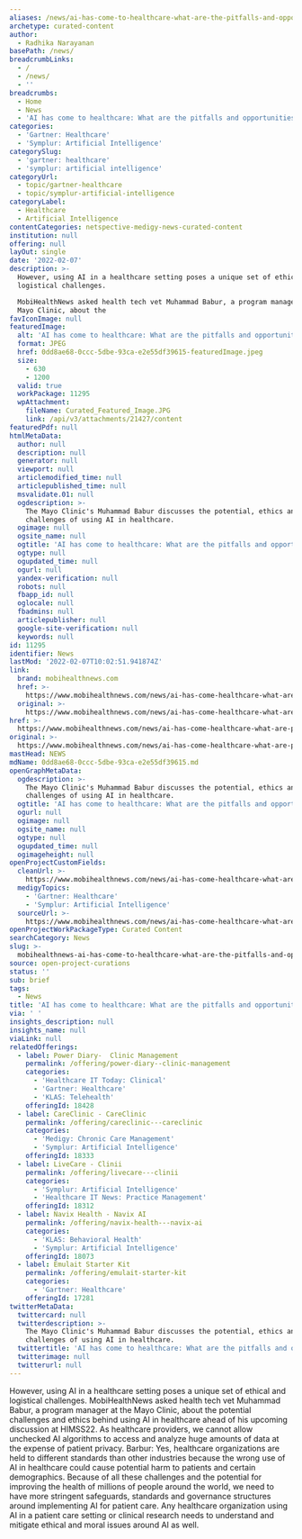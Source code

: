 ```yaml
---
aliases: /news/ai-has-come-to-healthcare-what-are-the-pitfalls-and-opportunities
archetype: curated-content
author:
  - Radhika Narayanan
basePath: /news/
breadcrumbLinks:
  - /
  - /news/
  - ''
breadcrumbs:
  - Home
  - News
  - 'AI has come to healthcare: What are the pitfalls and opportunities?'
categories:
  - 'Gartner: Healthcare'
  - 'Symplur: Artificial Intelligence'
categorySlug:
  - 'gartner: healthcare'
  - 'symplur: artificial intelligence'
categoryUrl:
  - topic/gartner-healthcare
  - topic/symplur-artificial-intelligence
categoryLabel:
  - Healthcare
  - Artificial Intelligence
contentCategories: netspective-medigy-news-curated-content
institution: null
offering: null
layOut: single
date: '2022-02-07'
description: >-
  However, using AI in a healthcare setting poses a unique set of ethical and
  logistical challenges.

  MobiHealthNews asked health tech vet Muhammad Babur, a program manager at the
  Mayo Clinic, about the 
favIconImage: null
featuredImage:
  alt: 'AI has come to healthcare: What are the pitfalls and opportunities?'
  format: JPEG
  href: 0dd8ae68-0ccc-5dbe-93ca-e2e55df39615-featuredImage.jpeg
  size:
    - 630
    - 1200
  valid: true
  workPackage: 11295
  wpAttachment:
    fileName: Curated_Featured_Image.JPG
    link: /api/v3/attachments/21427/content
featuredPdf: null
htmlMetaData:
  author: null
  description: null
  generator: null
  viewport: null
  articlemodified_time: null
  articlepublished_time: null
  msvalidate.01: null
  ogdescription: >-
    The Mayo Clinic's Muhammad Babur discusses the potential, ethics and
    challenges of using AI in healthcare.
  ogimage: null
  ogsite_name: null
  ogtitle: 'AI has come to healthcare: What are the pitfalls and opportunities?'
  ogtype: null
  ogupdated_time: null
  ogurl: null
  yandex-verification: null
  robots: null
  fbapp_id: null
  oglocale: null
  fbadmins: null
  articlepublisher: null
  google-site-verification: null
  keywords: null
id: 11295
identifier: News
lastMod: '2022-02-07T10:02:51.941874Z'
link:
  brand: mobihealthnews.com
  href: >-
    https://www.mobihealthnews.com/news/ai-has-come-healthcare-what-are-pitfalls-and-opportunities
  original: >-
    https://www.mobihealthnews.com/news/ai-has-come-healthcare-what-are-pitfalls-and-opportunities
href: >-
  https://www.mobihealthnews.com/news/ai-has-come-healthcare-what-are-pitfalls-and-opportunities
original: >-
  https://www.mobihealthnews.com/news/ai-has-come-healthcare-what-are-pitfalls-and-opportunities
mastHead: NEWS
mdName: 0dd8ae68-0ccc-5dbe-93ca-e2e55df39615.md
openGraphMetaData:
  ogdescription: >-
    The Mayo Clinic's Muhammad Babur discusses the potential, ethics and
    challenges of using AI in healthcare.
  ogtitle: 'AI has come to healthcare: What are the pitfalls and opportunities?'
  ogurl: null
  ogimage: null
  ogsite_name: null
  ogtype: null
  ogupdated_time: null
  ogimageheight: null
openProjectCustomFields:
  cleanUrl: >-
    https://www.mobihealthnews.com/news/ai-has-come-healthcare-what-are-pitfalls-and-opportunities
  medigyTopics:
    - 'Gartner: Healthcare'
    - 'Symplur: Artificial Intelligence'
  sourceUrl: >-
    https://www.mobihealthnews.com/news/ai-has-come-healthcare-what-are-pitfalls-and-opportunities
openProjectWorkPackageType: Curated Content
searchCategory: News
slug: >-
  mobihealthnews-ai-has-come-to-healthcare-what-are-the-pitfalls-and-opportunities
source: open-project-curations
status: ''
sub: brief
tags:
  - News
title: 'AI has come to healthcare: What are the pitfalls and opportunities?'
via: ' '
insights_description: null
insights_name: null
viaLink: null
relatedOfferings:
  - label: Power Diary-  Clinic Management
    permalink: /offering/power-diary--clinic-management
    categories:
      - 'Healthcare IT Today: Clinical'
      - 'Gartner: Healthcare'
      - 'KLAS: Telehealth'
    offeringId: 18428
  - label: CareClinic - CareClinic
    permalink: /offering/careclinic---careclinic
    categories:
      - 'Medigy: Chronic Care Management'
      - 'Symplur: Artificial Intelligence'
    offeringId: 18333
  - label: LiveCare - Clinii
    permalink: /offering/livecare---clinii
    categories:
      - 'Symplur: Artificial Intelligence'
      - 'Healthcare IT News: Practice Management'
    offeringId: 18312
  - label: Navix Health - Navix AI
    permalink: /offering/navix-health---navix-ai
    categories:
      - 'KLAS: Behavioral Health'
      - 'Symplur: Artificial Intelligence'
    offeringId: 18073
  - label: Emulait Starter Kit
    permalink: /offering/emulait-starter-kit
    categories:
      - 'Gartner: Healthcare'
    offeringId: 17281
twitterMetaData:
  twittercard: null
  twitterdescription: >-
    The Mayo Clinic's Muhammad Babur discusses the potential, ethics and
    challenges of using AI in healthcare.
  twittertitle: 'AI has come to healthcare: What are the pitfalls and opportunities?'
  twitterimage: null
  twitterurl: null
---
```

<p>However, using AI in a healthcare setting poses a unique set of ethical and logistical challenges.
MobiHealthNews asked health tech vet Muhammad Babur, a program manager at the Mayo Clinic, about the potential challenges and ethics behind using AI in healthcare ahead of his upcoming discussion at HIMSS22.
As healthcare providers, we cannot allow unchecked AI algorithms to access and analyze huge amounts of data at the expense of patient privacy.
Barbur: Yes, healthcare organizations are held to different standards than other industries because the wrong use of AI in healthcare could cause potential harm to patients and certain demographics.
Because of all these challenges and the potential for improving the health of millions of people around the world, we need to have more stringent safeguards, standards and governance structures around implementing AI for patient care.
Any healthcare organization using AI in a patient care setting or clinical research needs to understand and mitigate ethical and moral issues around AI as well.</p>